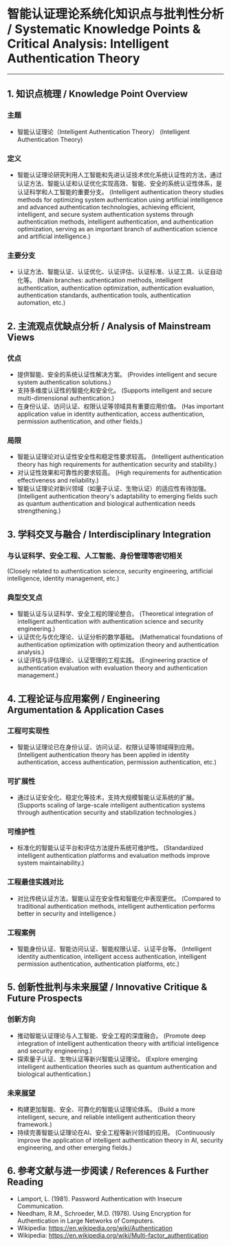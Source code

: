 # 智能认证理论系统化知识点与批判性分析 / Systematic Knowledge Points & Critical Analysis: Intelligent Authentication Theory

---

## 1. 知识点梳理 / Knowledge Point Overview

### 主题

- 智能认证理论（Intelligent Authentication Theory）
  (Intelligent Authentication Theory)

### 定义

- 智能认证理论研究利用人工智能和先进认证技术优化系统认证性的方法，通过认证方法、智能认证和认证优化实现高效、智能、安全的系统认证性体系，是认证科学和人工智能的重要分支。
  (Intelligent authentication theory studies methods for optimizing system authentication using artificial intelligence and advanced authentication technologies, achieving efficient, intelligent, and secure system authentication systems through authentication methods, intelligent authentication, and authentication optimization, serving as an important branch of authentication science and artificial intelligence.)

### 主要分支

- 认证方法、智能认证、认证优化、认证评估、认证标准、认证工具、认证自动化等。
  (Main branches: authentication methods, intelligent authentication, authentication optimization, authentication evaluation, authentication standards, authentication tools, authentication automation, etc.)

## 2. 主流观点优缺点分析 / Analysis of Mainstream Views

### 优点

- 提供智能、安全的系统认证性解决方案。
  (Provides intelligent and secure system authentication solutions.)
- 支持多维度认证性的智能化和安全化。
  (Supports intelligent and secure multi-dimensional authentication.)
- 在身份认证、访问认证、权限认证等领域具有重要应用价值。
  (Has important application value in identity authentication, access authentication, permission authentication, and other fields.)

### 局限

- 智能认证理论对认证性安全性和稳定性要求较高。
  (Intelligent authentication theory has high requirements for authentication security and stability.)
- 对认证性效果和可靠性的要求较高。
  (High requirements for authentication effectiveness and reliability.)
- 智能认证理论对新兴领域（如量子认证、生物认证）的适应性有待加强。
  (Intelligent authentication theory's adaptability to emerging fields such as quantum authentication and biological authentication needs strengthening.)

## 3. 学科交叉与融合 / Interdisciplinary Integration

### 与认证科学、安全工程、人工智能、身份管理等密切相关

  (Closely related to authentication science, security engineering, artificial intelligence, identity management, etc.)

### 典型交叉点

- 智能认证与认证科学、安全工程的理论整合。
  (Theoretical integration of intelligent authentication with authentication science and security engineering.)
- 认证优化与优化理论、认证分析的数学基础。
  (Mathematical foundations of authentication optimization with optimization theory and authentication analysis.)
- 认证评估与评估理论、认证管理的工程实践。
  (Engineering practice of authentication evaluation with evaluation theory and authentication management.)

## 4. 工程论证与应用案例 / Engineering Argumentation & Application Cases

### 工程可实现性

- 智能认证理论已在身份认证、访问认证、权限认证等领域得到应用。
  (Intelligent authentication theory has been applied in identity authentication, access authentication, permission authentication, etc.)

### 可扩展性

- 通过认证安全化、稳定化等技术，支持大规模智能认证系统的扩展。
  (Supports scaling of large-scale intelligent authentication systems through authentication security and stabilization technologies.)

### 可维护性

- 标准化的智能认证平台和评估方法提升系统可维护性。
  (Standardized intelligent authentication platforms and evaluation methods improve system maintainability.)

### 工程最佳实践对比

- 对比传统认证方法，智能认证在安全性和智能化中表现更优。
  (Compared to traditional authentication methods, intelligent authentication performs better in security and intelligence.)

### 工程案例

- 智能身份认证、智能访问认证、智能权限认证、认证平台等。
  (Intelligent identity authentication, intelligent access authentication, intelligent permission authentication, authentication platforms, etc.)

## 5. 创新性批判与未来展望 / Innovative Critique & Future Prospects

### 创新方向

- 推动智能认证理论与人工智能、安全工程的深度融合。
  (Promote deep integration of intelligent authentication theory with artificial intelligence and security engineering.)
- 探索量子认证、生物认证等新兴智能认证理论。
  (Explore emerging intelligent authentication theories such as quantum authentication and biological authentication.)

### 未来展望

- 构建更加智能、安全、可靠化的智能认证理论体系。
  (Build a more intelligent, secure, and reliable intelligent authentication theory framework.)
- 持续完善智能认证理论在AI、安全工程等新兴领域的应用。
  (Continuously improve the application of intelligent authentication theory in AI, security engineering, and other emerging fields.)

## 6. 参考文献与进一步阅读 / References & Further Reading

- Lamport, L. (1981). Password Authentication with Insecure Communication.
- Needham, R.M., Schroeder, M.D. (1978). Using Encryption for Authentication in Large Networks of Computers.
- Wikipedia: <https://en.wikipedia.org/wiki/Authentication>
- Wikipedia: <https://en.wikipedia.org/wiki/Multi-factor_authentication>
